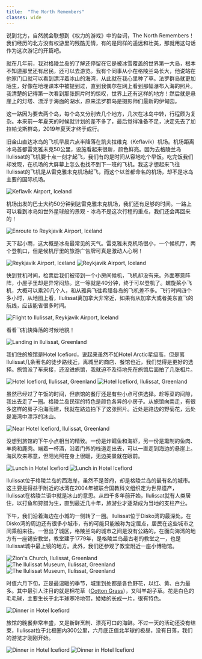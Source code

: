 ```yaml
---
title:  "The North Remembers"
classes: wide
---
```


说到北方，自然就会联想到《权力的游戏》中的台词，The North Remembers！我们经历的北方没有权游里的残酷无情，有的是同样的遥远和壮美，那就用这句话作为这次游记的开篇吧。

就在几年前，我对格陵兰岛的了解还停留在它是被冰雪覆盖的世界第一大岛，根本不知道那里还有居民，还可以去游览。我有个同事从小在格陵兰岛长大，他说站在他家门口就可以看到漂浮着冰山的海湾，从此就在我心里种了草。法罗群岛就更加陌生，好像在地理课本中被提到过，直到我偶尔在网上看到那幅瀑布入海的照片。我清楚的记得第一次看到那张照片时的惊叹，世界上还有这样的地方！然后就是悬崖上的灯塔、漂浮于海面的湖水，原来法罗群岛是摄影师们最新的伊甸园。

这一路因为要去两个岛，每个岛又分别去几个地方，几次在冰岛中转，行程颇为复杂。本来前一年夏天的时候就计划的差不多了，最后觉得准备不足，决定先去了加拉帕戈斯群岛，2019年夏天才终于成行。

旧金山直达冰岛的飞机早晨六点半降落在凯夫拉维克（Keflavík）机场。机场距离冰岛首都雷克雅未克50公里，设施看起来很新，颜色鲜亮。因为去格陵兰岛Ilulissat的飞机要十点一刻才起飞，我们有的是时间从容地吃个早饭。吃完饭我们却发现，在机场的大屏幕上怎么也找不到下一班的飞机。我这才想起来飞往Ilulissat的飞机是从雷克雅未克机场起飞，而这个以首都命名的机场，却不是冰岛主要的国际机场。

![Keflavík Airport, Iceland](https://ik.imagekit.io/wavelet/2019-Greenland/tr:n-blogs_w/MVIMG_20190628_063536.jpg)

机场出发的巴士大约50分钟到达雷克雅未克机场，我们还有足够的时间。一路上可以看到冰岛如世外星球般的景观 - 冰岛不是这次行程的重点，我们还会再回来的！

![Enroute to Reykjavik Airport, Iceland](https://ik.imagekit.io/wavelet/2019-Greenland/tr:n-blogs_w/IMG_20190628_074933.jpg)

天下起小雨，这大概是冰岛最常见的天气。雷克雅未克机场很小，一个候机厅，两个登机口，但是候机厅里的旅游广告牌可真是激动人心啊！

![Reykjavik Airport, Iceland](https://ik.imagekit.io/wavelet/2019-Greenland/tr:n-blogs_w/IMG_20190628_091903.jpg)
![Reykjavik Airport, Iceland](https://ik.imagekit.io/wavelet/2019-Greenland/tr:n-blogs_w/MVIMG_20190628_084105.jpg)

快到登机时间，检票后我们被带到一个小房间候机，飞机却没有来。外面寒意阵阵，小屋子里却是异常闷热。这一等就是40分钟，终于可以登机了。螺旋桨小飞机，大概可以乘20几个人，和从雅典飞往希腊各岛的飞机差不多。飞行时间四个多小时，从地图上看，Ilulissat离加拿大非常近，如果有从加拿大或者美东直飞的航线，应该能省很多时间。

![Flight to Ilulissat, Reykjavik Airport, Iceland](https://ik.imagekit.io/wavelet/2019-Greenland/tr:n-blogs_w/IMG_20190628_103426.jpg)

看看飞机快降落的时候地貌！

![Landing in Ilulissat, Greenland](https://ik.imagekit.io/wavelet/2019-Greenland/tr:n-blogs_w/IMG_20190628_135719.jpg)

我们住的旅馆是Hotel Icefiord，说起来虽然不如Hotel Arctic星级高，但是离Ilulissat几条著名的徒步路线近，离城里的商店、餐馆也近，我们觉得是更好的选择。旅馆派了车来接，还没进旅馆，我就迫不及待地先在旅馆后面拍了几张相片。

![Hotel Icefiord, Ilulissat, Greenland](https://ik.imagekit.io/wavelet/2019-Greenland/tr:n-blogs_w/IMG_20190628_125341.jpg)
![Hotel Icefiord, Ilulissat, Greenland](https://ik.imagekit.io/wavelet/2019-Greenland/tr:n-blogs_w/IMG_20190628_125520.jpg)

虽然已经过了午饭的时间，但旅馆的餐厅还是有些小点可供选择。趁等菜的间隙，我出去走了一圈。格陵兰岛民宿的特色是颜色各异的小房子。从旅馆向南走，有很多这样的房子沿海而建，我就在路边拍下了这张照片。近处是路边的野菊花，远处是海湾中漂浮的冰山。

![Near Hotel Icefiord, Ilulissat, Greenland](https://ik.imagekit.io/wavelet/2019-Greenland/tr:n-blogs_w/IMG_20190628_132044-01.jpg)

没想到旅馆的下午小点相当的精致。一份是炸鳕鱼和海虾，另一份是熏制的鱼肉、羊肉和鹿肉。端着一杯酒，沿着门外的栈道走出去，可以一直走到海边的悬崖上。海风吹来寒意，但阳光照在身上很暖，无边美景就在眼前。

![Lunch in Hotel Icefiord](https://ik.imagekit.io/wavelet/2019-Greenland/tr:n-blogs_w/IMG_20190628_132838.jpg)
![Lunch in Hotel Icefiord](https://ik.imagekit.io/wavelet/2019-Greenland/tr:n-blogs_h/IMG_20190628_133002.jpg)

Ilulissat位于格陵兰岛的西海岸，虽然不是首府，却是格陵兰岛的最有名的城市。这主要是得益于附近的冰湾在2004年被联合国教科文组织定为世界遗产，Ilulissat在格陵兰语中就是冰山的意思。从四千多年前开始，Ilulissat就有人类居住，以打鱼和狩猎为生，直到最近几十年，旅游业才逐渐成为当地的支柱产业。

下午，我们沿着海边在小城的一侧转了一圈。Ilulissat位于Disko湾的最深处。在Disko湾的周边还有很多小城市，有的可能只能被称为定居点，居民在这些城市之间乘船来往。一但出了城区，格陵兰岛的城市之间是没有公路的。在面向海湾的地方有一座锡安教堂，教堂建于1779年，是格陵兰岛最古老的教堂之一，也是Ilulissat城中最上镜的地方。此外，我们还参观了教堂附近一座小博物馆。

![Zion's Church, Ilulissat, Greenland](https://ik.imagekit.io/wavelet/2019-Greenland/tr:n-blogs_w/_90A1615.jpg)
![The Ilulissat Museum, Ilulissat, Greenland](https://ik.imagekit.io/wavelet/2019-Greenland/tr:n-blogs_w/_90A1610-Edit.jpg)
![The Ilulissat Museum, Ilulissat, Greenland](https://ik.imagekit.io/wavelet/2019-Greenland/tr:n-blogs_h/_90A1611.jpg)

时值六月下旬，正是最温暖的季节，城里到处都是各色野花，以红、黄、白为最多。其中最引人注目的就是棉花草（[Cotton Grass](https://en.wikipedia.org/wiki/Eriophorum)），又叫羊胡子草。花是白色的毛毛球，主要生长于北半球寒冷地带，矮矮的长成一片，很有特色。

![Dinner in Hotel Icefiord](https://ik.imagekit.io/wavelet/2019-Greenland/tr:n-blogs_w/_90A1614.jpg)

旅馆的晚餐非常丰盛，又是新鲜烹制、漂亮可口的海鲜。不过一天的活动还没有结束，Ilulissat位于北极圈内300公里，六月底正值北半球的极昼，没有日落，我们的游览才刚刚开始。

![Dinner in Hotel Icefiord](https://ik.imagekit.io/wavelet/2019-Greenland/tr:n-blogs_w/IMG_20190628_185255.jpg)
![Dinner in Hotel Icefiord](https://ik.imagekit.io/wavelet/2019-Greenland/tr:n-blogs_w/00100lPORTRAIT_00100_BURST20190628192733006_COVER.jpg)

